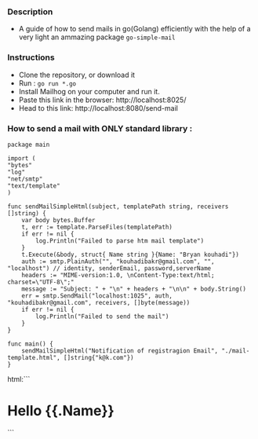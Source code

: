 ### Description

- A guide of how to send mails in go(Golang) efficiently with the help of a very light an ammazing package `go-simple-mail`

### Instructions

- Clone the repository, or download it
- Run : `go run *.go`
- Install Mailhog on your computer and run it.
- Paste this link in the browser: http://localhost:8025/
- Head to this link: http://localhost:8080/send-mail

### How to send a mail with ONLY standard library :

```
package main

import (
"bytes"
"log"
"net/smtp"
"text/template"
)

func sendMailSimpleHtml(subject, templatePath string, receivers []string) {
    var body bytes.Buffer
    t, err := template.ParseFiles(templatePath)
    if err != nil {
        log.Println("Failed to parse htm mail template")
    }
    t.Execute(&body, struct{ Name string }{Name: "Bryan kouhadi"})
    auth := smtp.PlainAuth("", "kouhadibakr@gmail.com", "", "localhost") // identity, senderEmail, password,serverName
    headers := "MIME-version:1.0, \nContent-Type:text/html; charset=\"UTF-8\";"
    message := "Subject: " + "\n" + headers + "\n\n" + body.String()
    err = smtp.SendMail("localhost:1025", auth, "kouhadibakr@gmail.com", receivers, []byte(message))
    if err != nil {
        log.Println("Failed to send the mail")
    }
}

func main() {
    sendMailSimpleHtml("Notification of registragion Email", "./mail-template.html", []string{"k@k.com"})
}
```

html:```

<!DOCTYPE html>
<html lang="en">
<head>
    <meta charset="UTF-8">
    <meta http-equiv="X-UA-Compatible" content="IE=edge">
    <meta name="viewport" content="width=device-width, initial-scale=1.0">
    <title>Document</title>
</head>
<body>
    <h1>Hello {{.Name}}</h1>
</body>
</html>
```
